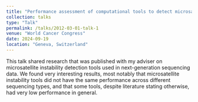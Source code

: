 ```yaml
---
title: "Performance assessment of computational tools to detect microsatellite instability"
collection: talks
type: "Talk"
permalink: /talks/2012-03-01-talk-1
venue: "World Cancer Congress"
date: 2024-09-19
location: "Geneva, Switzerland"
---
```


This talk shared research that was published with my adviser on microsatellite instability detection tools used in next-generation sequencing data. We found 
very interesting results, most notably that microsatellite instability tools did not have the same performance across different sequencing types, and that 
some tools, despite literature stating otherwise, had very low performance in general. 
